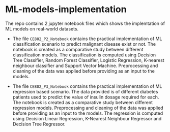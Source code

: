 # ML-models-implementation
The repo contains 2 jupyter notebook files which shows the implemtation of ML models on real-world datasets. 

- The file `CE802_P2_Notebook` contains the practical implementation of ML classification scenario to predict malignant disease exist or not. The notebook is created as a comparative study between different classification models. The classification is computed using Decision Tree Classifier, Random Forest Classifier, Logistic Regression, K-nearest neighbour classifier and Support Vector Machine. Preprocessing and cleaning of the data was applied before providing as an input to the models.

- The file `CE802_P3_Notebook` contains the practical implementation of ML regression based scenario. The data provided is of different diabetes patients used to predict the value of insulin dosage required for each. The notebook is created as a comparative study between different regression models. Preprocessing and cleaning of the data was applied before providing as an input to the models. The regression is computed using Decision Linear Regression, K-Nearest Neighbour Regressor and Decision Tree Regressor. 
